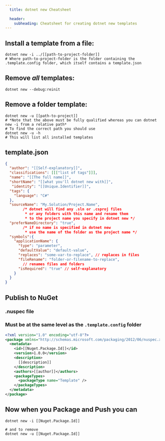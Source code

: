 ```yaml
---
  title: dotnet new Cheatsheet
  
  header:
    subheading: Cheatsheet for creating dotnet new templates
---
```


## Install a template from a file:
```shell
dotnet new -i ../[[path-to-project-folder]]
# Where path-to-project-folder is the folder containing the .template.config folder, which itself contains a template.json
```

## Remove *all* templates:
```shell
dotnet new --debug:reinit
```

## Remove a folder template:
```shell
dotnet new -u [[path-to-project]]
# *Note that the above must be fully qualified whereas you can dotnet new -i from a relative path*
# To find the correct path you should use 
dotnet new -u -h
# This will list all installed templates
```

## template.json
```json
{
  "author": "[[Self-explanatory]]",
  "classifications": [[["list of tags"]]],
  "name": "[[The full name]]",
  "shortName": "[[what you'll dotnet new with]]",
   "identity": "[[Unique.Identifier]]",
  "tags": {
    "language": "C#"
  },
  "sourceName": "My.Solution/Project.Name", 
        /* dotnet will find any .sln or .csproj files
         * or any folders with this name and rename them
         * to the project name you specify in dotnet new */
  "preferNameDirectory": "true", 
        /* if no name is specified in dotnet new
         * use the name of the folder as the project name */
  "symbols":{
    "applicationName": {
      "type": "parameter",
      "defaultValue": "default-value",
      "replaces": "some-var-to-replace", // replaces in files
      "fileRename": "folder-or-filename-to-replace", 
        // renames files and folders     
      "isRequired": "true" // self-explanatory    
    }
  }
}
```

## Publish to NuGet
### .nuspec file
### Must be at the same level as the `.template.config` folder
```xml
<?xml version="1.0" encoding="utf-8"?>
<package xmlns="http://schemas.microsoft.com/packaging/2012/06/nuspec.xsd">
  <metadata>
    <id>[[Nuget.Package.Id]]</id>
    <version>1.0.0</version>
    <description>
      [[description]]
    </description>
    <authors>[[author]]</authors>
    <packageTypes>
      <packageType name="Template" />
    </packageTypes>
  </metadata>
</package>
```

## Now when you Package and Push you can 
```shell
dotnet new -i [[Nuget.Package.Id]]

# and to remove
dotnet new -u [[Nuget.Package.Id]]
```
